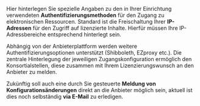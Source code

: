 Hier hinterlegen Sie spezielle Angaben zu den in Ihrer Einrichtung verwendeten **Authentifizierungsmethoden** für den Zugang zu elektronischen Ressourcen. 
Standard ist die Freischaltung Ihrer **IP-Adressen** für den Zugriff auf lizenzierte Inhalte. Hierfür müssen Ihre IP-Adressbereiche entsprechend hinterlegt sein. 

Abhängig von der Anbieterplattform werden weitere Authentifizierungsoptionen unterstützt (Shibboleth, EZproxy etc.). 
Die zentrale Hinterlegung der jeweiligen Zugangskonfiguration ermöglich den Konsortialstellen, diese zusammen mit Ihrem Lizenzierungswunsch an den Anbieter zu melden. 

Zukünftig soll auch eine durch Sie gesteuerte **Meldung von Konfigurationsänderungen** direkt an die Anbieter möglich sein, aktuell ist dies noch selbständig **via E-Mail** zu erledigen.
